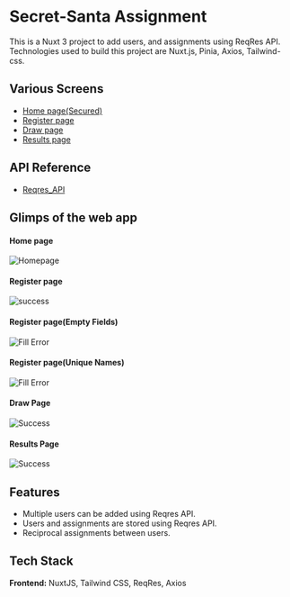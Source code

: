 
# Secret-Santa Assignment

This is a Nuxt 3 project to add users, and assignments using ReqRes API. Technologies used to build this project are Nuxt.js, Pinia, Axios, Tailwind-css.


## Various Screens

 - [Home page(Secured)](https://secret-of-santa.netlify.app/)
 - [Register page](https://secure-um-dashboard.netlify.app/register)
 - [Draw page](https://secure-um-dashboard.netlify.app/draw)
 - [Results page](https://secure-um-dashboard.netlify.app/results)


## API Reference
 - [Reqres_API](https://reqres.in/api/user)

## Glimps of the web app

#### Home page


![Homepage](https://res.cloudinary.com/dehubjbqm/image/upload/v1722348943/Screenshot_67_xsmrcd.png)


#### Register page


![success](https://res.cloudinary.com/dehubjbqm/image/upload/v1722348943/Screenshot_69_jooh3k.png)


#### Register page(Empty Fields)


![Fill Error](https://res.cloudinary.com/dehubjbqm/image/upload/v1722348942/Screenshot_71_ope2yh.png)


#### Register page(Unique Names)


![Fill Error](https://res.cloudinary.com/dehubjbqm/image/upload/v1722348942/Screenshot_70_tqpdyw.png)

#### Draw Page


![Success](https://res.cloudinary.com/dehubjbqm/image/upload/v1722348942/Screenshot_72_mda11k.png)


#### Results Page


![Success](https://res.cloudinary.com/dehubjbqm/image/upload/v1722348943/Screenshot_73_uyixeh.png)


## Features

- Multiple users can be added using Reqres API.
- Users and assignments are stored using Reqres API.
- Reciprocal assignments between users.

## Tech Stack

**Frontend:** NuxtJS, Tailwind CSS, ReqRes, Axios

